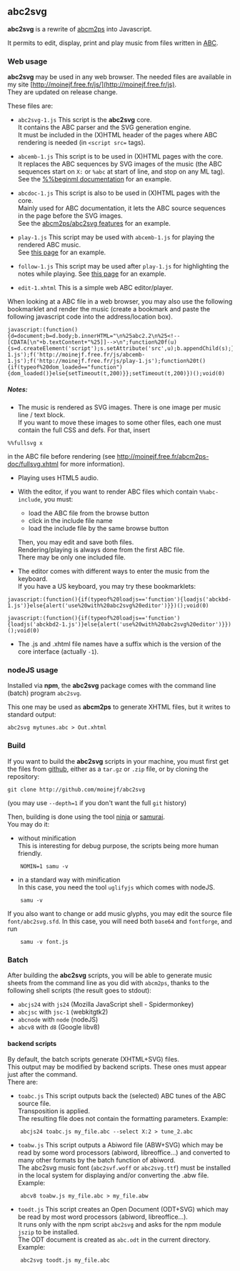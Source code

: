 ## abc2svg

**abc2svg** is a rewrite of [abcm2ps](http://moinejf.free.fr/) into Javascript.

It permits to edit, display, print and play music from files written in
[ABC](http://abcnotation.com/).

### Web usage

**abc2svg** may be used in any web browser.
The needed files are available in my site
[http://moinejf.free.fr/js/](http://moinejf.free.fr/js).  
They are updated on release change.

These files are:

- `abc2svg-1.js`
  This script is the **abc2svg** core.  
  It contains the ABC parser and the SVG generation engine.  
  It must be included in the (X)HTML header of the pages
  where ABC rendering is needed (in `<script src=` tags).

- `abcemb-1.js`
  This script is to be used in (X)HTML pages with the core.  
  It replaces the ABC sequences by SVG images of the music
  (the ABC sequences start on `X:` or `%abc` at start of line,
  and stop on any ML tag).  
  See the
  [%%beginml documentation](http://moinejf.free.fr/abcm2ps-doc/beginml.xhtml)
  for an example.

- `abcdoc-1.js`
  This script is also to be used in (X)HTML pages with the core.  
  Mainly used for ABC documentation, it lets the ABC source sequences
  in the page before the SVG images.  
  See the
  [abcm2ps/abc2svg features](http://moinejf.free.fr/abcm2ps-doc/features.xhtml)
  for an example.

- `play-1.js`
  This script may be used with `abcemb-1.js` for playing the
  rendered ABC music.  
  See [this page](http://moinejf.free.fr/abcm2ps-doc/au_clair.xhtml)
  for an example.

- `follow-1.js`
  This script may be used after `play-1.js` for highlighting the notes
  while playing.
  See [this page](http://moinejf.free.fr/abcm2ps-doc/tabac.xhtml)
  for an example.

- `edit-1.xhtml`
  This is a simple web ABC editor/player.

When looking at a ABC file in a web browser, you may also use
the following bookmarklet and render the music
(create a bookmark and paste the following javascript code
into the address/location box).

```
javascript:(function(){d=document;b=d.body;b.innerHTML="\n%25abc2.2\n%25<!--[CDATA[\n"+b.textContent+"%25]]-->\n";function%20f(u){s=d.createElement('script');s.setAttribute('src',u);b.appendChild(s);};f('http://moinejf.free.fr/js/abc2svg-1.js');f('http://moinejf.free.fr/js/abcemb-1.js');f('http://moinejf.free.fr/js/play-1.js');function%20t(){if(typeof%20dom_loaded=="function"){dom_loaded()}else{setTimeout(t,200)}};setTimeout(t,200)})();void(0)
```

##### Notes:
- The music is rendered as SVG images. There is one image per
  music line / text block.  
  If you want to move these images to some other files,
  each one must contain the full CSS and defs. For that, insert
```
%%fullsvg x
```
  in the ABC file before rendering (see
  http://moinejf.free.fr/abcm2ps-doc/fullsvg.xhtml for more information).

- Playing uses HTML5 audio.

- With the editor, if you want to render ABC files
  which contain `%%abc-include`, you must:
  - load the ABC file from the browse button
  - click in the include file name
  - load the include file by the same browse button  

  Then, you may edit and save both files.  
  Rendering/playing is always done from the first ABC file.  
  There may be only one included file.

- The editor comes with different ways to enter the music from the keyboard.  
  If you have a US keyboard, you may try these bookmarklets:

```
javascript:(function(){if(typeof%20loadjs=='function'){loadjs('abckbd-1.js')}else{alert('use%20with%20abc2svg%20editor')}})();void(0)
```

```
javascript:(function(){if(typeof%20loadjs=='function'){loadjs('abckbd2-1.js')}else{alert('use%20with%20abc2svg%20editor')}})();void(0)
```

- The .js and .xhtml file names have a suffix which is the version of
  the core interface (actually `-1`).

### nodeJS usage

Installed via **npm**, the **abc2svg** package comes with the
command line (batch) program `abc2svg`.

This one may be used as **abcm2ps** to generate XHTML files,
but it writes to standard output:

    abc2svg mytunes.abc > Out.xhtml

### Build

If you want to build the **abc2svg** scripts in your machine,
you must first get the files
from [github](https://github.com/moinejf/abc2svg),
either as a `tar.gz` or `.zip` file, or by cloning the repository:

    git clone http://github.com/moinejf/abc2svg

(you may use `--depth=1` if you don't want the full `git` history)

Then, building is done using the tool [ninja](https://ninja-build.org/)
or [samurai](https://github.com/michaelforney/samurai).  
You may do it:

- without minification  
  This is interesting for debug purpose, the scripts being more human friendly.

```
    NOMIN=1 samu -v
```

- in a standard way with minification  
  In this case, you need the tool `uglifyjs` which comes with nodeJS.

```
    samu -v
```

If you also want to change or add music glyphs, you may edit the source
file `font/abc2svg.sfd`. In this case, you will need both `base64` and `fontforge`,
and run

```
    samu -v font.js
```

### Batch

After building the **abc2svg** scripts, you will be able to generate music
sheets from the command line as you did with `abcm2ps`, thanks to the
following shell scripts (the result goes to stdout):  

- `abcjs24` with `js24` (Mozilla JavaScript shell - Spidermonkey)
- `abcjsc` with `jsc-1` (webkitgtk2)
- `abcnode` with `node` (nodeJS)
- `abcv8` with `d8` (Google libv8)

#### backend scripts

By default, the batch scripts generate (XHTML+SVG) files.   
This output may be modified by backend scripts. These ones must appear
just after the command.   
There are:

- `toabc.js`
  This script outputs back the (selected) ABC tunes of the ABC source file.   
  Transposition is applied.   
  The resulting file does not contain the formatting parameters.
  Example:

```
	abcjs24 toabc.js my_file.abc --select X:2 > tune_2.abc
```

- `toabw.js`
  This script outputs a Abiword file (ABW+SVG) which may be read by some
  word processors (abiword, libreoffice...) and converted to many other
  formats by the batch function of abiword.   
  The abc2svg music font (`abc2svf.woff` or `abc2svg.ttf`) must be installed
  in the local system for displaying and/or converting the .abw file.   
  Example:

```
	abcv8 toabw.js my_file.abc > my_file.abw
```

- `toodt.js`
  This script creates an Open Document (ODT+SVG) which may be read by most
  word processors (abiword, libreoffice...).   
  It runs only with the npm script `abc2svg` and asks for the npm module
  `jszip` to be installed.   
  The ODT document is created as `abc.odt` in the current directory.   
  Example:

```
	abc2svg toodt.js my_file.abc
```
